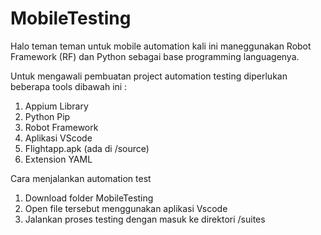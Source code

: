 # MobileTesting

Halo teman teman untuk mobile automation kali ini maneggunakan Robot Framework (RF) dan Python sebagai base programming languagenya.

Untuk mengawali pembuatan project automation testing diperlukan beberapa tools dibawah ini :
1. Appium Library
2. Python Pip
3. Robot Framework
4. Aplikasi VScode
5. Flightapp.apk (ada di /source)
6. Extension YAML

Cara menjalankan automation test
1. Download folder MobileTesting
2. Open file tersebut menggunakan aplikasi Vscode
3. Jalankan proses testing dengan masuk ke direktori /suites
